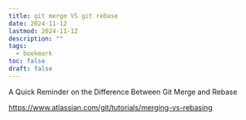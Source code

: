 ```yaml
---
title: git merge VS git rebase
date: 2024-11-12
lastmod: 2024-11-12
description: ""
tags:
  - bookmark
toc: false
draft: false
---
```


A Quick Reminder on the Difference Between Git Merge and Rebase

https://www.atlassian.com/git/tutorials/merging-vs-rebasing
